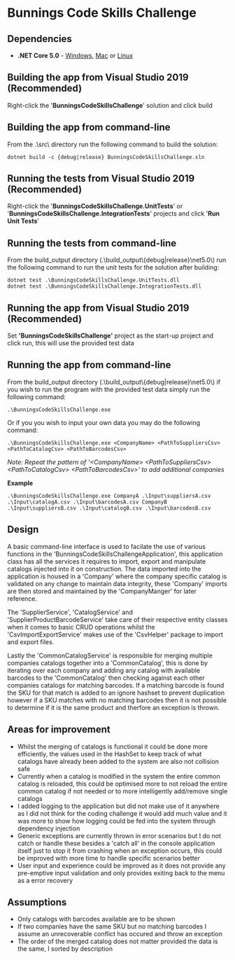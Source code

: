 # Bunnings Code Skills Challenge
## Dependencies
* **.NET Core 5.0** - [Windows](https://dotnet.microsoft.com/download/dotnet/thank-you/sdk-5.0.103-windows-x64-installer), [Mac](https://dotnet.microsoft.com/download/dotnet/thank-you/sdk-5.0.103-macos-x64-installer) or [Linux](https://docs.microsoft.com/en-us/dotnet/core/install/linux)

## Building the app from Visual Studio 2019 (Recommended)
Right-click the '**BunningsCodeSkillsChallenge**' solution and click build

## Building the app from command-line
From the .\src\ directory run the following command to build the solution:
    
    dotnet build -c {debug|release} BunningsCodeSkillsChallenge.sln

## Running the tests from Visual Studio 2019 (Recommended)
Right-click the '**BunningsCodeSkillsChallenge.UnitTests**' or '**BunningsCodeSkillsChallenge.IntegrationTests**' projects and click '**Run Unit Tests**'

## Running the tests from command-line
From the build_output directory (.\build_output\\{debug|release}\net5.0\\) run the following command to run the unit tests for the solution after building:
    
    dotnet test .\BunningsCodeSkillsChallenge.UnitTests.dll
    dotnet test .\BunningsCodeSkillsChallenge.IntegrationTests.dll

## Running the app from Visual Studio 2019 (Recommended)
Set **'BunningsCodeSkillsChallenge'** project as the start-up project and click run, this will use the provided test data

## Running the app from command-line
From the build_output directory (.\build_output\\{debug|release}\net5.0\\) if you wish to run the program with the provided test data simply run the following command:

    .\BunningsCodeSkillsChallenge.exe

Or if you you wish to input your own data you may do the following command:

    .\BunningsCodeSkillsChallenge.exe <CompanyName> <PathToSuppliersCsv> <PathToCatalogCsv> <PathToBarcodesCsv>

*Note: Repeat the pattern of '\<CompanyName> \<PathToSuppliersCsv> \<PathToCatalogCsv> \<PathToBarcodesCsv>' to add additional companies*

**Example**

    .\BunningsCodeSkillsChallenge.exe CompanyA .\Input\suppliersA.csv .\Input\catalogA.csv .\Input\barcodesA.csv CompanyB .\Input\suppliersB.csv .\Input\catalogB.csv .\Input\barcodesB.csv 

## Design
A basic command-line interface is used to facilate the use of various functions in the  'BunningsCodeSkillsChallengeApplication', this application class has all the services it requires to import, export and manipulate catalogs injected into it on construction. The data imported into the application is housed in a 'Company' where the company specific catalog is validated on any change to maintain data integrity, these 'Company' imports are then stored and maintained by the 'CompanyManger' for later reference.

The 'SupplierService', 'CatalogService' and 'SupplierProductBarcodeService' take care of their respective entity classes when it comes to basic CRUD operations whilst the 'CsvImportExportService' makes use of the 'CsvHelper' package to import and export files.

Lastly the 'CommonCatalogService' is responsible for merging multiple companies catalogs together into a 'CommonCatalog', this is done by iterating over each company and adding any catalog with available barcodes to the 'CommonCatalog' then checking against each other companies catalogs for matching barcodes. If a matching barcode is found the SKU for that match is added to an ignore hashset to prevent duplication however if a SKU matches with no matching barcodes then it is not possible to determine if it is the same product and therfore an exception is thrown. 

## Areas for improvement
* Whilst the merging of catalogs is functional it could be done more efficiently, the values used in the HashSet to keep track of what catalogs have already been added to the system are also not collision safe
* Currently when a catalog is modified in the system the entire common catalog is reloaded, this could be optimised more to not reload the entire common catalog if not needed or to more intelligently add/remove single catalogs
* I added logging to the application but did not make use of it anywhere as I did not think for the coding challenge it would add much value and it was more to show how logging could be fed into the system through dependency injection
* Generic exceptions are currently thrown in error scenarios but I do not catch or handle these besides a 'catch all' in the console application itself just to stop it from crashing when an exception occurs, this could be improved with more time to handle specific scenarios better
* User input and experience could be improved as it does not provide any pre-emptive input validation and only provides exiting back to the menu as a error recovery

## Assumptions
* Only catalogs with barcodes available are to be shown
* If two companies have the same SKU but no matching barcodes I assume an unrecoverable conflict has occured and throw an exception
* The order of the merged catalog does not matter provided the data is the same, I sorted by description